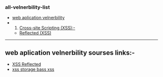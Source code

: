 ### all-velnerbility-list
- [web aplication velnerbility](#web-aplication-velnerbility)
 - 1. [Cross-site Scripting (XSS):-](#web-plication-velnerbility)
     - [Reflected (XSS)](#XSS-Reflected)
  













***

## web aplication velnerbility sourses links:-
 - [XSS Reflected](https://owasp.org/www-project-web-security-testing-guide/v41/4-Web_Application_Security_Testing/07-Input_Validation_Testing/01-Testing_for_Reflected_Cross_Site_Scripting.html)
 - [xss storage bass xss](https://owasp.org/www-project-web-security-testing-guide/v41/4-Web_Application_Security_Testing/07-Input_Validation_Testing/02-Testing_for_Stored_Cross_Site_Scripting.html)

